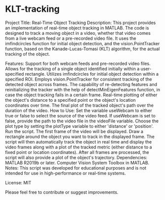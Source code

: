 # KLT-tracking

Project Title: Real-Time Object Tracking
Description:
This project provides an implementation of real-time object tracking in MATLAB. The code is designed to track a moving object in a video, whether that video comes from a live webcam feed or a pre-recorded video file. It uses the imfindcircles function for initial object detection, and the vision.PointTracker function, based on the Kanade-Lucas-Tomasi (KLT) algorithm, for the actual tracking of the object.

Features:
Support for both webcam feeds and pre-recorded video files.
Allows for the tracking of a single object identified initially within a user-specified rectangle.
Utilizes imfindcircles for initial object detection within a specified ROI.
Employs vision.PointTracker for consistent tracking of the detected object across frames.
The capability of re-detecting features and reinitializing the tracker with the help of detectMinEigenFeatures function, in case the object tracking fails in a certain frame.
Real-time plotting of either the object's distance to a specified point or the object's location coordinates over time.
The final plot of the tracked object's path over the duration of the video.
How to Use:
Set the variable useWebcam to either true or false to select the source of the video feed.
If useWebcam is set to false, provide the path to the video file in the videoFile variable.
Choose the plot type by setting the plotType variable to either 'distance' or 'position'.
Run the script. The first frame of the video will be displayed.
Draw a rectangle around the object you want to track in the displayed frame.
The script will then automatically track the object in real time and display the video frames along with a plot of the tracked metric (either distance to a fixed point or location coordinates).
After all frames are processed, the script will also provide a plot of the object's trajectory.
Dependencies:
MATLAB R2019b or later.
Computer Vision System Toolbox in MATLAB.
Notes:
This script was developed for educational purposes and is not intended for use in high-performance or real-time systems.

License:
MIT

Please feel free to contribute or suggest improvements.
